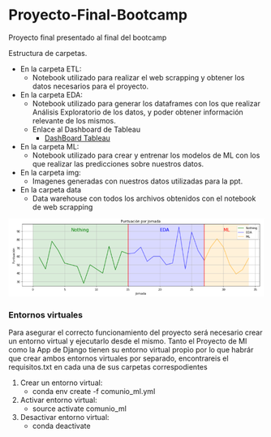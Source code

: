 # Proyecto-Final-Bootcamp
Proyecto final presentado al final del bootcamp

Estructura de carpetas.

  - En la carpeta ETL:
    - Notebook utilizado para realizar el web scrapping y obtener los datos necesarios para el proyecto.   
  - En la carpeta EDA:
    - Notebook utilizado para generar los dataframes con los que realizar Análisis Exploratorio de los datos, y poder obtener información relevante de los mismos. 
    - Enlace al Dashboard de Tableau
      - [DashBoard Tableau](https://public.tableau.com/app/profile/enrique.revuelta.garc.a/viz/Comunio_statsJ18-19/Historia1)
  - En la carpeta ML:
    - Notebook utilizado para crear y entrenar los modelos de ML con los que realizar las predicciones sobre nuestros datos.   
  - En la carpeta img:
    - Imagenes generadas con nuestros datos utilizadas para la ppt. 
  - En la carpeta data
    - Data warehouse con todos los archivos obtenidos con el notebook de web scrapping 

![Image text](https://github.com/Gobuub/Proyecto-Final-Bootcamp/blob/main/img/graph.png)

### Entornos virtuales

  Para asegurar el correcto funcionamiento del proyecto será necesario crear un entorno virtual y ejecutarlo desde el mismo.
  Tanto el Proyecto de Ml como la App de Django tienen su entorno virtual propìo por lo que habrár que crear ambos entornos virtuales por separado, encontrareis el requisitos.txt en cada una de sus carpetas correspodientes
  
   1. Crear un entorno virtual:
      - conda env create -f comunio_ml.yml
   2. Activar entorno virtual:
      - source activate comunio_ml 
   3. Desactivar entorno virtual:
      - conda deactivate
      
    
